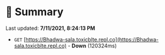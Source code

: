 # 📖 Summary
Last updated: **7/11/2021, 8:24:13 PM**

- `GET` [https://Bhadwa-sala.toxicblte.repl.co](https://Bhadwa-sala.toxicblte.repl.co) - **Down** (120324ms)
